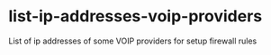 # list-ip-addresses-voip-providers
List of ip addresses of some VOIP providers for setup firewall rules
